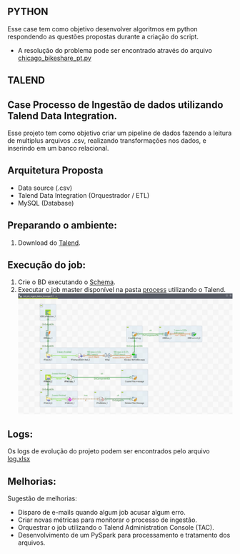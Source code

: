 ## PYTHON
Esse case tem como objetivo desenvolver algoritmos em python respondendo as questões propostas durante a criação do script.
* A resolução do problema pode ser encontrado através do arquivo [chicago_bikeshare_pt.py](Python/chicago_bikeshare_pt.py)

## TALEND
## Case Processo de Ingestão de dados utilizando Talend Data Integration.
Esse projeto tem como objetivo criar um pipeline de dados fazendo a leitura de multiplus arquivos .csv, realizando transformações nos dados, e inserindo em um banco relacional.

## Arquitetura Proposta
* Data source (.csv)
* Talend Data Integration (Orquestrador / ETL)
* MySQL (Database)

## Preparando o ambiente:
1. Download do [Talend](https://www.talend.com/products/data-integration-manuals-release-notes/).

## Execução do job:
1. Crie o BD executando o [Schema](Talend/sql/schema.sql).
2. Executar o job master disponível na pasta [process](Talend/process) utilizando o Talend.
![JOB_INGEST](Talend/printscreen/screenshot_job_talend.JPG?raw=true "Optional Title")

## Logs:
Os logs de evolução do projeto podem ser encontrados pelo arquivo [log.xlsx](Talend/log/log.xlsx)

## Melhorias:
Sugestão de melhorias:

* Disparo de e-mails quando algum job acusar algum erro.
* Criar novas métricas para monitorar o processo de ingestão.
* Orquestrar o job utilizando o Talend Administration Console (TAC).
* Desenvolvimento de um PySpark para processamento e tratamento dos arquivos.

